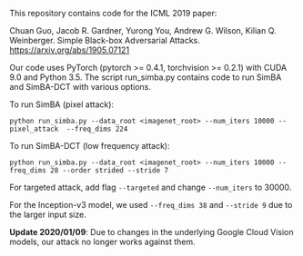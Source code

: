 This repository contains code for the ICML 2019 paper:

Chuan Guo, Jacob R. Gardner, Yurong You, Andrew G. Wilson, Kilian Q. Weinberger. Simple Black-box Adversarial Attacks.
https://arxiv.org/abs/1905.07121

Our code uses PyTorch (pytorch >= 0.4.1, torchvision >= 0.2.1) with CUDA 9.0 and Python 3.5. The script run_simba.py contains code to run SimBA and SimBA-DCT with various options.

To run SimBA (pixel attack):
```
python run_simba.py --data_root <imagenet_root> --num_iters 10000 --pixel_attack  --freq_dims 224
```
To run SimBA-DCT (low frequency attack):
```
python run_simba.py --data_root <imagenet_root> --num_iters 10000 --freq_dims 28 --order strided --stride 7
```
For targeted attack, add flag ```--targeted``` and change ```--num_iters``` to 30000.

For the Inception-v3 model, we used ```--freq_dims 38``` and ```--stride 9``` due to the larger input size.

**Update 2020/01/09**: Due to changes in the underlying Google Cloud Vision models, our attack no longer works against them.
